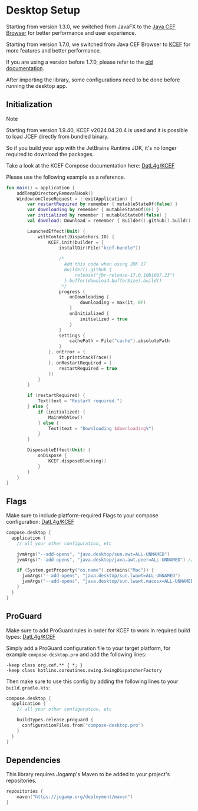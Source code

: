 # Desktop Setup

Starting from version 1.3.0, we switched from JavaFX to the [Java CEF Browser](https://github.com/chromiumembedded/java-cef) for better performance and user experience.

Starting from version 1.7.0, we switched from Java CEF Browser to [KCEF](https://github.com/DatL4g/KCEF/tree/master) for more features and better performance.

If you are using a version before 1.7.0, please refer to the [old documentation](https://github.com/KevinnZou/compose-webview-multiplatform/blob/1.6.0/README.desktop.md).

After importing the library, some configurations need to be done before running the desktop app.

## Initialization

> [!NOTE]  
> Starting from version 1.9.40, KCEF v2024.04.20.4 is used and it is possible to load JCEF directly from bundled binary.
>
>  So if you build your app with the JetBrains Runtime JDK, it's no longer required to download the packages.

Take a look at the KCEF Compose documentation here: [DatL4g/KCEF](https://github.com/DatL4g/KCEF/blob/master/COMPOSE.md)

Please use the following example as a reference.

```kotlin
fun main() = application {
    addTempDirectoryRemovalHook()
    Window(onCloseRequest = ::exitApplication) {
        var restartRequired by remember { mutableStateOf(false) }
        var downloading by remember { mutableStateOf(0F) }
        var initialized by remember { mutableStateOf(false) }
        val download: Download = remember { Builder().github().build() }

        LaunchedEffect(Unit) {
            withContext(Dispatchers.IO) {
                KCEF.init(builder = {
                    installDir(File("kcef-bundle"))
                    
                    /*
                      Add this code when using JDK 17.
                      Builder().github {
                          release("jbr-release-17.0.10b1087.23")
                      }.buffer(download.bufferSize).build()
                     */
                    progress {
                        onDownloading {
                            downloading = max(it, 0F)
                        }
                        onInitialized {
                            initialized = true
                        }
                    }
                    settings {
                        cachePath = File("cache").absolutePath
                    }
                }, onError = {
                    it.printStackTrace()
                }, onRestartRequired = {
                    restartRequired = true
                })
            }
        }

        if (restartRequired) {
            Text(text = "Restart required.")
        } else {
            if (initialized) {
                MainWebView()
            } else {
                Text(text = "Downloading $downloading%")
            }
        }

        DisposableEffect(Unit) {
            onDispose {
                KCEF.disposeBlocking()
            }
        }
    }
}
```

## Flags

Make sure to include platform-required Flags to your compose configuration: [DatL4g/KCEF](https://github.com/DatL4g/KCEF/blob/master/COMPOSE.md#flags)
```kotlin
compose.desktop {
  application {
    // all your other configuration, etc

    jvmArgs("--add-opens", "java.desktop/sun.awt=ALL-UNNAMED")
    jvmArgs("--add-opens", "java.desktop/java.awt.peer=ALL-UNNAMED") // recommended but not necessary

    if (System.getProperty("os.name").contains("Mac")) {
      jvmArgs("--add-opens", "java.desktop/sun.lwawt=ALL-UNNAMED")
      jvmArgs("--add-opens", "java.desktop/sun.lwawt.macosx=ALL-UNNAMED")
    }
  }
}
```
## ProGuard

Make sure to add ProGuard rules in order for KCEF to work in required build types: [DatL4g/KCEF](https://github.com/DatL4g/KCEF/blob/master/COMPOSE.md#flags)

Simply add a ProGuard configuration file to your target platform, for example `compose-desktop.pro` and add the following lines:

```
-keep class org.cef.** { *; }
-keep class kotlinx.coroutines.swing.SwingDispatcherFactory
```

Then make sure to use this config by adding the following lines to your `build.gradle.kts`:

```kotlin
compose.desktop {
  application {
    // all your other configuration, etc

    buildTypes.release.proguard {
      configurationFiles.from("compose-desktop.pro")
    }
  }
}
```

## Dependencies
This library requires Jogamp's Maven to be added to your project's repositories.

```kotlin
repositories {
    maven("https://jogamp.org/deployment/maven")
}
```
